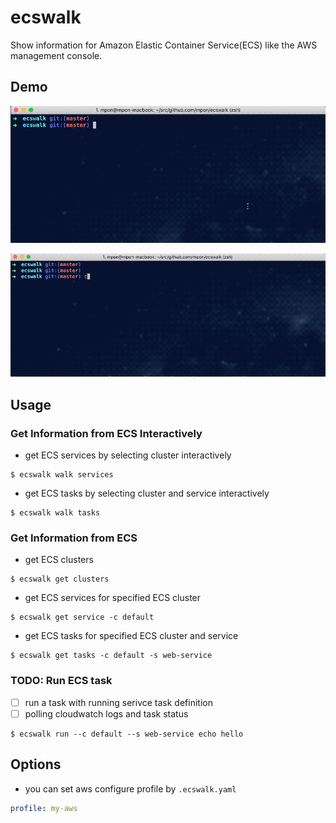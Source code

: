 # ecswalk

Show information for Amazon Elastic Container Service(ECS) like the AWS management console.

## Demo

![_screenshot/services.gif](_screenshot/services.gif)

![_screenshot/tasks.gif](_screenshot/tasks.gif)


## Usage

### Get Information from ECS Interactively

* get ECS services by selecting cluster interactively

```console
$ ecswalk walk services
```

* get ECS tasks by selecting cluster and service interactively

```console
$ ecswalk walk tasks
```

### Get Information from ECS

* get ECS clusters

```console
$ ecswalk get clusters
```

* get ECS services for specified ECS cluster

```console
$ ecswalk get service -c default
```

* get ECS tasks for specified ECS cluster and service

```console
$ ecswalk get tasks -c default -s web-service
```

### TODO: Run ECS task

* [ ] run a task with running serivce task definition
* [ ] polling cloudwatch logs and task status

```console
$ ecswalk run --c default --s web-service echo hello
```


## Options

* you can set aws configure profile by `.ecswalk.yaml`

```yaml
profile: my-aws
```
